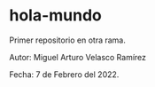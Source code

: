 # hola-mundo
Primer repositorio en otra rama.

Autor: Miguel Arturo Velasco Ramírez

Fecha: 7 de Febrero del 2022.

